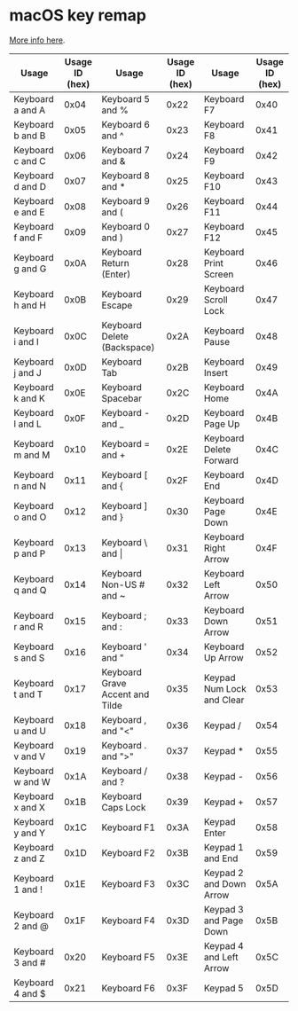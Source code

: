 # macOS key remap

[More info here](https://developer.apple.com/library/archive/technotes/tn2450/_index.html).

| Usage            | Usage ID (hex) | Usage                           | Usage ID (hex) | Usage                     | Usage ID (hex)       |
|------------------|----------------|---------------------------------|----------------|---------------------------|----------------------|
| Keyboard a and A | 0x04           | Keyboard 5 and %                | 0x22           | Keyboard F7               | 0x40                 |
| Keyboard b and B | 0x05           | Keyboard 6 and ^                | 0x23           | Keyboard F8               | 0x41                 |
| Keyboard c and C | 0x06           | Keyboard 7 and &                | 0x24           | Keyboard F9               | 0x42                 |
| Keyboard d and D | 0x07           | Keyboard 8 and *                | 0x25           | Keyboard F10              | 0x43                 |
| Keyboard e and E | 0x08           | Keyboard 9 and (                | 0x26           | Keyboard F11              | 0x44                 |
| Keyboard f and F | 0x09           | Keyboard 0 and )                | 0x27           | Keyboard F12              | 0x45                 |
| Keyboard g and G | 0x0A           | Keyboard Return (Enter)         | 0x28           | Keyboard Print Screen     | 0x46                 |
| Keyboard h and H | 0x0B           | Keyboard Escape                 | 0x29           | Keyboard Scroll Lock      | 0x47                 |
| Keyboard i and I | 0x0C           | Keyboard Delete (Backspace)     | 0x2A           | Keyboard Pause            | 0x48                 |
| Keyboard j and J | 0x0D           | Keyboard Tab                    | 0x2B           | Keyboard Insert           | 0x49                 |
| Keyboard k and K | 0x0E           | Keyboard Spacebar               | 0x2C           | Keyboard Home             | 0x4A                 |
| Keyboard l and L | 0x0F           | Keyboard - and _                | 0x2D           | Keyboard Page Up          | 0x4B                 |
| Keyboard m and M | 0x10           | Keyboard = and +                | 0x2E           | Keyboard Delete Forward   | 0x4C                 |
| Keyboard n and N | 0x11           | Keyboard [ and {                | 0x2F           | Keyboard End              | 0x4D                 |
| Keyboard o and O | 0x12           | Keyboard ] and }                | 0x30           | Keyboard Page Down        | 0x4E                 |
| Keyboard p and P | 0x13           | Keyboard \ and \|               | 0x31           | Keyboard Right Arrow      | 0x4F                 |
| Keyboard q and Q | 0x14           | Keyboard Non-US # and ~         | 0x32           | Keyboard Left Arrow       | 0x50                 |
| Keyboard r and R | 0x15           | Keyboard ; and :                | 0x33           | Keyboard Down Arrow       | 0x51                 |
| Keyboard s and S | 0x16           | Keyboard ' and "                | 0x34           | Keyboard Up Arrow         | 0x52                 |
| Keyboard t and T | 0x17           | Keyboard Grave Accent and Tilde | 0x35           | Keypad Num Lock and Clear | 0x53                 |
| Keyboard u and U | 0x18           | Keyboard , and "<"              | 0x36           | Keypad /                  | 0x54                 |
| Keyboard v and V | 0x19           | Keyboard . and ">"              | 0x37           | Keypad *                  | 0x55                 |
| Keyboard w and W | 0x1A           | Keyboard / and ?                | 0x38           | Keypad -                  | 0x56                 |
| Keyboard x and X | 0x1B           | Keyboard Caps Lock              | 0x39           | Keypad +                  | 0x57                 |
| Keyboard y and Y | 0x1C           | Keyboard F1                     | 0x3A           | Keypad Enter              | 0x58                 |
| Keyboard z and Z | 0x1D           | Keyboard F2                     | 0x3B           | Keypad 1 and End          | 0x59                 |
| Keyboard 1 and ! | 0x1E           | Keyboard F3                     | 0x3C           | Keypad 2 and Down Arrow   | 0x5A                 |
| Keyboard 2 and @ | 0x1F           | Keyboard F4                     | 0x3D           | Keypad 3 and Page Down    | 0x5B                 |
| Keyboard 3 and # | 0x20           | Keyboard F5                     | 0x3E           | Keypad 4 and Left Arrow   | 0x5C                 |
| Keyboard 4 and $ | 0x21           | Keyboard F6                     | 0x3F           | Keypad 5                  | 0x5D                 |
